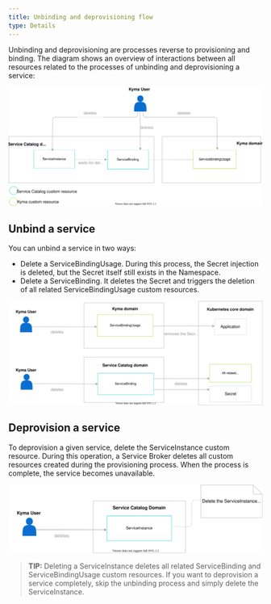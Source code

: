 ```yaml
---
title: Unbinding and deprovisioning flow
type: Details
---
```


Unbinding and deprovisioning are processes reverse to provisioning and binding. The diagram shows an overview of interactions between all resources related to the processes of unbinding and deprovisioning a service:

![Unbinding and deprovisioning](./assets/unbinding-deprovisioning.svg)

## Unbind a service

You can unbind a service in two ways:
- Delete a ServiceBindingUsage. During this process, the Secret injection is deleted, but the Secret itself still exists in the Namespace.
- Delete a ServiceBinding. It deletes the Secret and triggers the deletion of all related ServiceBindingUsage custom resources.

![Unbinding](./assets/unbinding.svg)

## Deprovision a service

To deprovision a given service, delete the ServiceInstance custom resource. During this operation, a Service Broker deletes all custom resources created during the provisioning process. When the process is complete, the service becomes unavailable.

![Deprovisioning](./assets/deprovisioning.svg)

>**TIP:** Deleting a ServiceInstance deletes all related ServiceBinding and ServiceBindingUsage custom resources. If you want to deprovision a service completely, skip the unbinding process and simply delete the ServiceInstance.
